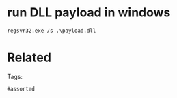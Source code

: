 # run DLL payload in windows
```
regsvr32.exe /s .\payload.dll
```

# Related


Tags:

    #assorted
